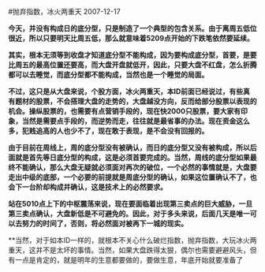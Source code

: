 #抛弃指数，冰火两重天
2007-12-17

**今天，并没有构成日的底分型，只是制造了一个典型的包含关系。由于离周五低位很近，所以只要明天比周五低，那么就意味着5209点开始的下跌笔依然要延续。**
 
**其实，根本无须等到收盘才知道底分型不能构成，因为要构成底分型，首要，是要比周五的最高位置还要高，而大盘开盘就低开，因此，只要大盘不红盘，怎么折腾都可以去睡觉，而底分型都不能构成，当然也是一个睡觉的局面。**
 
**不过，这只是从大盘来说，个股方面，冰火两重天，本ID前面已经说过，有些真有题材的股票，不会搭理大盘的走势的，大盘越没方向，反而给部分股票以表现的机会。操纵股票的，也需要有点营销手段的，现在快2000只股票，要大家有印象，当然是需要点手段的，而逆势而走，往往就是最省事的办法。现在资金这么多，犯贱追高的人也少不了，现在敢于表现，是不会没有回报的。**
 
**由于目前在周线上，周的底分型没有被确认，而日的底分型又没有被构成，所以后面就是首先等日底分型的构成，这是必须首要完成的。当然，周线的底分型如果最终不能确认，那么大盘无疑就必须面对再次的破位，一个必然的事情就是，大盘要走出中级的底部，一个必要的前提就是周底分型的确认，如果这位置确认不了，也会下一台阶却构成并确认，这是技术上的必然要求。**
 
**站在5010点上下的中枢震荡来说，现在要面临着出现第三卖点的巨大威胁，一旦第三卖点确认，大盘新低是不可避免的。因此，对于多头来说，后面几天是唯一可以去努力的时间了，否则，将必然面对被再下一城的现实。**
 
**当然，对于如本ID一样的，就根本不关心什么破烂指数，抛弃指数，大玩冰火两重天，这并不是太坏的事情。当然，如果大盘跌得太狠，偶尔也需要避避风头，但有一点是肯定的，就是明年的生意都要做的，要做生意，年底开始就要准备了